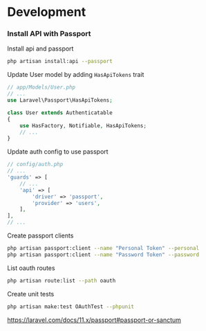 # Development

### Install API with Passport

Install api and passport
```bash
php artisan install:api --passport
```

Update User model by adding `HasApiTokens` trait
```php
// app/Models/User.php
// ...
use Laravel\Passport\HasApiTokens;

class User extends Authenticatable
{
    use HasFactory, Notifiable, HasApiTokens;
    // ...
}
```

Update auth config to use passport
```php
// config/auth.php
// ...
'guards' => [
    // ...
    'api' => [
        'driver' => 'passport',
        'provider' => 'users',
    ],
],
// ...
```

Create passport clients
```bash
php artisan passport:client --name "Personal Token" --personal
php artisan passport:client --name "Password Token" --password
```

List oauth routes
```bash
php artisan route:list --path oauth
```

Create unit tests
```bash
php artisan make:test OAuthTest --phpunit

```

https://laravel.com/docs/11.x/passport#passport-or-sanctum